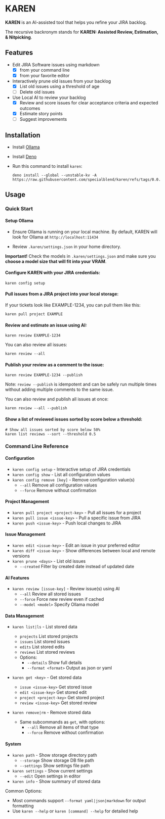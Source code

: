 # KAREN

**KAREN** is an AI-assisted tool that helps you refine your JIRA backlog.

The recursive backronym stands for **KAREN: Assisted Review, Estimation, &
Nitpicking**.

## Features

- Edit JIRA Software issues using markdown
  - [x] from your command line
  - [x] from your favorite editor
- Interactively prune old issues from your backlog
  - [x] List old issues using a threshold of age
  - [ ] Delete old issues
- Use Local AI to review your backlog
  - [x] Review and score issues for clear acceptance criteria and expected
        outcomes
  - [x] Estimate story points
  - [ ] Suggest improvements

## Installation

- Install [Ollama](https://ollama.com)
- Install [Deno](https://docs.deno.com/runtime/getting_started/installation/)
- Run this command to install `karen`:

  ```shell
  deno install --global --unstable-kv -A https://raw.githubusercontent.com/specialblend/karen/refs/tags/0.0.1/karen.ts
  ```

## Usage

### Quick Start

#### Setup Ollama

- Ensure Ollama is running on your local machine. By default, KAREN will look
  for Ollama at `http://localhost:11434`

- Review `.karen/settings.json` in your home directory.

**Important!** Check the models in `.karen/settings.json` and make sure you
**choose a model size that will fit into your VRAM**.

#### Configure KAREN with your JIRA credentials:

```shell
karen config setup
```

#### Pull issues from a JIRA project into your local storage:

If your tickets look like EXAMPLE-1234, you can pull them like this:

```shell
karen pull project EXAMPLE
```

#### Review and estimate an issue using AI:

```shell
karen review EXAMPLE-1234
```

You can also review all issues:

```shell
karen review --all
```

#### Publish your review as a comment to the issue:

```shell
karen review EXAMPLE-1234 --publish
```

Note: `review --publish` is idempotent and can be safely run multiple times
without adding multiple comments to the same issue.

You can also review and publish all issues at once:

```shell
karen review --all --publish
```

#### Show a list of reviewed issues sorted by score below a threshold:

```shell
# Show all issues sorted by score below 50%
karen list reviews --sort --threshold 0.5
```

### Command Line Reference

#### Configuration

- `karen config setup` - Interactive setup of JIRA credentials
- `karen config show` - List all configuration values
- `karen config remove [key]` - Remove configuration value(s)
  - `--all` Remove all configuration values
  - `--force` Remove without confirmation

#### Project Management

- `karen pull project <project-key>` - Pull all issues for a project
- `karen pull issue <issue-key>` - Pull a specific issue from JIRA
- `karen push <issue-key>` - Push local changes to JIRA

#### Issue Management

- `karen edit <issue-key>` - Edit an issue in your preferred editor
- `karen diff <issue-key>` - Show differences between local and remote versions
- `karen prune <days>` - List old issues
  - `--created` Filter by created date instead of updated date

#### AI Features

- `karen review [issue-key]` - Review issue(s) using AI
  - `--all` Review all stored issues
  - `--force` Force new review even if cached
  - `--model <model>` Specify Ollama model

#### Data Management

- `karen list|ls` - List stored data
  - `projects` List stored projects
  - `issues` List stored issues
  - `edits` List stored edits
  - `reviews` List stored reviews
  - Options:
    - `--details` Show full details
    - `--format <format>` Output as json or yaml

- `karen get <key>` - Get stored data
  - `issue <issue-key>` Get stored issue
  - `edit <issue-key>` Get stored edit
  - `project <project-key>` Get stored project
  - `review <issue-key>` Get stored review

- `karen remove|rm` - Remove stored data
  - Same subcommands as `get`, with options:
    - `--all` Remove all items of that type
    - `--force` Remove without confirmation

#### System

- `karen path` - Show storage directory path
  - `--storage` Show storage DB file path
  - `--settings` Show settings file path
- `karen settings` - Show current settings
  - `--edit` Open settings in editor
- `karen info` - Show summary of stored data

Common Options:

- Most commands support `--format yaml|json|markdown` for output formatting
- Use `karen --help` or `karen [command] --help` for detailed help
